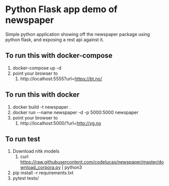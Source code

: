 # Python Flask app demo of newspaper

Simple python application showing off the newspaper package using python flask, and exposing
a rest api against it.

## To run this with docker-compose

1. docker-compose up -d
2. point your browser to
    1. http://localhost:5555?url=https://bt.no/
    
    
## To run this with docker
1. docker build -t newspaper .
2. docker run --name newspaper -d -p 5000:5000 newspaper
3. point your browser to
    1. http://localhost:5000/?url=http://vg.no
    
## To run test
1. Download nltk models 
    1. curl https://raw.githubusercontent.com/codelucas/newspaper/master/download_corpora.py | python3
2. pip install -r requirements.txt
3. pytest tests/
